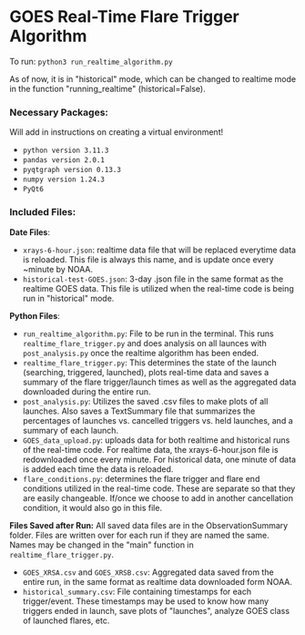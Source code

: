 # GOES Real-Time Flare Trigger Algorithm

To run: `python3 run_realtime_algorithm.py`

As of now, it is in "historical" mode, which can be changed to realtime mode in the function "running_realtime" (historical=False).

### Necessary Packages: 
Will add in instructions on creating a virtual environment!
 - `python version 3.11.3`
 - `pandas version 2.0.1`
 - `pyqtgraph version 0.13.3`
 - `numpy version 1.24.3`
 - `PyQt6`
### Included Files: 

**Date Files**:
  - `xrays-6-hour.json`: realtime data file that will be replaced everytime data is reloaded. This file is always this name, and is update once every ~minute by NOAA.
  - `historical-test-GOES.json`: 3-day .json file in the same format as the realtime GOES data. This file is utilized when the real-time code is being run in "historical" mode.
  
**Python Files**:
 - `run_realtime_algorithm.py`: File to be run in the terminal. This runs `realtime_flare_trigger.py` and does analysis on all launces with `post_analysis.py` once the realtime algorithm has been ended. 
 - `realtime_flare_trigger.py`: This determines the state of the launch (searching, triggered, launched), plots real-time data and saves a summary of the flare trigger/launch times as well as the aggregated data downloaded during the entire run. 
 - `post_analysis.py`: Utilizes the saved .csv files to make plots of all launches. Also saves a TextSummary file that summarizes the percentages of launches vs. cancelled triggers vs. held launches, and a summary of each launch.
 - `GOES_data_upload.py`: uploads data for both realtime and historical runs of the real-time code. For realtime data, the xrays-6-hour.json file is redownloaded once every minute. For historical data, one minute of data is added each time the data is reloaded. 
  - `flare_conditions.py`: determines the flare trigger and flare end conditions utilized in the real-time code. These are separate so that they are easily changeable. If/once we choose to add in another cancellation condition, it would also go in this file.

**Files Saved after Run:**
All saved data files are in the ObservationSummary folder. Files are written over for each run if they are named the same. Names may be changed in the "main" function in `realtime_flare_trigger.py`.
  - `GOES_XRSA.csv` and `GOES_XRSB.csv`: Aggregated data saved from the entire run, in the same format as realtime data downloaded form NOAA.
  - `historical_summary.csv`: File containing timestamps for each trigger/event. These timestamps may be used to know how many triggers ended in launch, save plots of "launches", analyze GOES class of launched flares, etc. 